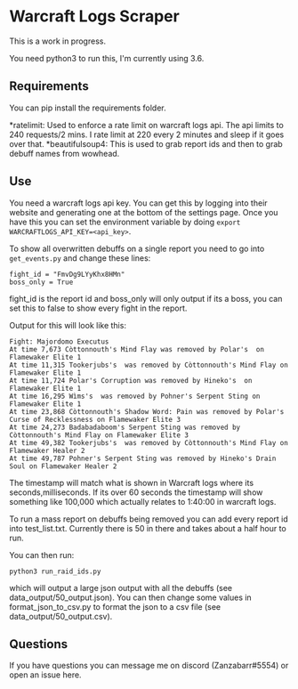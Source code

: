 # Warcraft Logs Scraper
This is a work in progress.

You need python3 to run this, I'm currently using 3.6.

## Requirements
You can pip install the requirements folder.

*ratelimit: Used to enforce a rate limit on warcraft logs api. The api limits to 240 requests/2 mins. I rate limit at 220 every 2 minutes and sleep if it goes over that.
*beautifulsoup4: This is used to grab report ids and then to grab debuff names from wowhead.


## Use
You need a warcraft logs api key. You can get this by logging into their website and generating one at the bottom of the settings page. Once you have this you can set the environment variable by doing ```export WARCRAFTLOGS_API_KEY=<api_key>```.

To show all overwritten debuffs on a single report you need to go into ```get_events.py``` and change these lines:
```
fight_id = "FmvDg9LYyKhx8HMn"
boss_only = True
```
fight_id is the report id and boss_only will only output if its a boss, you can set this to false to show every fight in the report.

Output for this will look like this:
```
Fight: Majordomo Executus
At time 7,673 Còttonnouth's Mind Flay was removed by Polar's  on Flamewaker Elite 1
At time 11,315 Tookerjubs's  was removed by Còttonnouth's Mind Flay on Flamewaker Elite 1
At time 11,724 Polar's Corruption was removed by Hineko's  on Flamewaker Elite 1
At time 16,295 Wìms's  was removed by Pohner's Serpent Sting on Flamewaker Elite 1
At time 23,868 Còttonnouth's Shadow Word: Pain was removed by Polar's Curse of Recklessness on Flamewaker Elite 3
At time 24,273 Badabadaboom's Serpent Sting was removed by Còttonnouth's Mind Flay on Flamewaker Elite 3
At time 49,382 Tookerjubs's  was removed by Còttonnouth's Mind Flay on Flamewaker Healer 2
At time 49,787 Pohner's Serpent Sting was removed by Hineko's Drain Soul on Flamewaker Healer 2
```
The timestamp will match what is shown in Warcraft logs where its seconds,milliseconds. If its over 60 seconds the timestamp will show something like 100,000 which actually relates to 1:40:00 in warcraft logs.


To run a mass report on debuffs being removed you can add every report id into test_list.txt. Currently there is 50 in there and takes about a half hour to run.

You can then run:
```
python3 run_raid_ids.py
```
which will output a large json output with all the debuffs (see data_output/50_output.json). You can then change some values in format_json_to_csv.py to format the json to a csv file (see data_output/50_output.csv).

## Questions
If you have questions you can message me on discord (Zanzabarr#5554) or open an issue here.